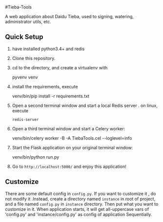 #Tieba-Tools

A web application about Daidu Tieba, used to
signing, watering, administrator utils, etc.

Quick Setup
-----------

1. have installed python3.4+ and redis
2. Clone this repository.
3. cd to the directory,  and create a virtualenv with 

    pyvenv venv

4. install the requirements, execute 

    venv/bin/pip install -r requirements.txt

5. Open a second terminal window and start a local Redis server .
   on linux, execute

       redis-server

6. Open a third terminal window and start a Celery worker: 

    venv/bin/celery worker -B -A TiebaTools.cel --loglevel=info

7. Start the Flask application on your original terminal window: 

    venv/bin/python run.py

8. Go to `http://localhost:5000/` and enjoy this application!

Customize
-----------

There are some default config in `config.py`. If you want to customize
it , do not modify it .Instead, create a directory named `instance` in 
root of project, and a file named `config.py` in `instance` directory.
Then put what you want to customize in it.
When application starts, it will get all-uppercase vars of 'config.py'
and 'instance/config.py' as config of application Sequentially. 
